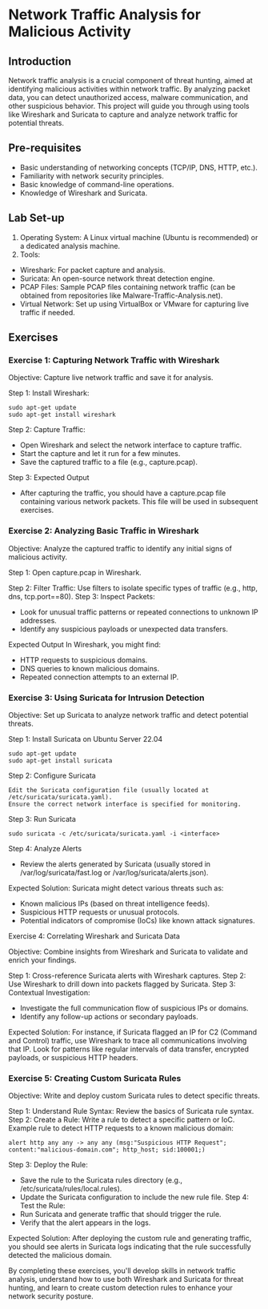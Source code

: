 # Network Traffic Analysis for Malicious Activity

## Introduction
Network traffic analysis is a crucial component of threat hunting, aimed at identifying malicious activities within network traffic. By analyzing packet data, you can detect unauthorized access, malware communication, and other suspicious behavior. This project will guide you through using tools like Wireshark and Suricata to capture and analyze network traffic for potential threats.

## Pre-requisites
- Basic understanding of networking concepts (TCP/IP, DNS, HTTP, etc.).
- Familiarity with network security principles.
- Basic knowledge of command-line operations.
- Knowledge of Wireshark and Suricata.

## Lab Set-up
1. Operating System: A Linux virtual machine (Ubuntu is recommended) or a dedicated analysis machine.
2. Tools:
  - Wireshark: For packet capture and analysis.
  - Suricata: An open-source network threat detection engine.
  - PCAP Files: Sample PCAP files containing network traffic (can be obtained from repositories like Malware-Traffic-Analysis.net).
  - Virtual Network: Set up using VirtualBox or VMware for capturing live traffic if needed.

## Exercises

### Exercise 1: Capturing Network Traffic with Wireshark

Objective: Capture live network traffic and save it for analysis.

Step 1: Install Wireshark:
```
sudo apt-get update
sudo apt-get install wireshark
```
Step 2: Capture Traffic:
- Open Wireshark and select the network interface to capture traffic.
- Start the capture and let it run for a few minutes.
- Save the captured traffic to a file (e.g., capture.pcap).

Step 3: Expected Output
- After capturing the traffic, you should have a capture.pcap file containing various network packets. This file will be used in subsequent exercises.


### Exercise 2: Analyzing Basic Traffic in Wireshark

Objective: Analyze the captured traffic to identify any initial signs of malicious activity.

Step 1: Open capture.pcap in Wireshark.

Step 2: Filter Traffic: Use filters to isolate specific types of traffic (e.g., http, dns, tcp.port==80).
Step 3: Inspect Packets:
- Look for unusual traffic patterns or repeated connections to unknown IP addresses.
- Identify any suspicious payloads or unexpected data transfers.


Expected Output
In Wireshark, you might find:

- HTTP requests to suspicious domains.
- DNS queries to known malicious domains.
- Repeated connection attempts to an external IP.

### Exercise 3: Using Suricata for Intrusion Detection

Objective: Set up Suricata to analyze network traffic and detect potential threats.

Step 1: Install Suricata on Ubuntu Server 22.04 
```
sudo apt-get update
sudo apt-get install suricata
```

Step 2: Configure Suricata
```
Edit the Suricata configuration file (usually located at /etc/suricata/suricata.yaml).
Ensure the correct network interface is specified for monitoring.
```
Step 3: Run Suricata
```
sudo suricata -c /etc/suricata/suricata.yaml -i <interface>
```
Step 4: Analyze Alerts
- Review the alerts generated by Suricata (usually stored in /var/log/suricata/fast.log or /var/log/suricata/alerts.json).


Expected Solution:
Suricata might detect various threats such as:

- Known malicious IPs (based on threat intelligence feeds).
- Suspicious HTTP requests or unusual protocols.
- Potential indicators of compromise (IoCs) like known attack signatures.


Exercise 4: Correlating Wireshark and Suricata Data

Objective: Combine insights from Wireshark and Suricata to validate and enrich your findings.


Step 1: Cross-reference Suricata alerts with Wireshark captures.
Step 2: Use Wireshark to drill down into packets flagged by Suricata.
Step 3: Contextual Investigation:
- Investigate the full communication flow of suspicious IPs or domains.
- Identify any follow-up actions or secondary payloads.


Expected Solution:
For instance, if Suricata flagged an IP for C2 (Command and Control) traffic, use Wireshark to trace all communications involving that IP. Look for patterns like regular intervals of data transfer, encrypted payloads, or suspicious HTTP headers.

### Exercise 5: Creating Custom Suricata Rules

Objective: Write and deploy custom Suricata rules to detect specific threats.

Step 1: Understand Rule Syntax: Review the basics of Suricata rule syntax.
Step 2: Create a Rule: Write a rule to detect a specific pattern or IoC.
Example rule to detect HTTP requests to a known malicious domain:
```
alert http any any -> any any (msg:"Suspicious HTTP Request"; content:"malicious-domain.com"; http_host; sid:100001;)
```
Step 3: Deploy the Rule:
- Save the rule to the Suricata rules directory (e.g., /etc/suricata/rules/local.rules).
- Update the Suricata configuration to include the new rule file.
Step 4: Test the Rule:
- Run Suricata and generate traffic that should trigger the rule.
- Verify that the alert appears in the logs.

Expected Solution:
After deploying the custom rule and generating traffic, you should see alerts in Suricata logs indicating that the rule successfully detected the malicious domain.

By completing these exercises, you'll develop skills in network traffic analysis, understand how to use both Wireshark and Suricata for threat hunting, and learn to create custom detection rules to enhance your network security posture.
